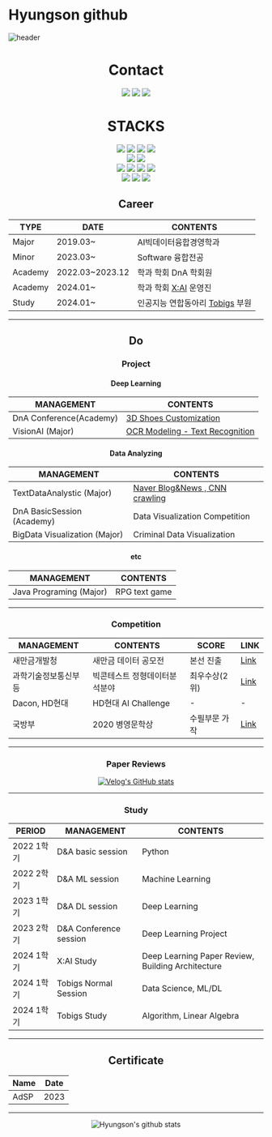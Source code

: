 # Hyungson github
![header](https://capsule-render.vercel.app/api?type=shark&color=151515&height=300&section=header&text=WELCOME%&fontSize=90&fontAlignY=38&textBig=9f9f9f&fontColor=d6ace6&animation=twinkling&desc=Hyungson%20GitHub%&descAlignY=51&descAlign=62)

<div align=center><h1> Contact</h1></div>
<p align="center">
 </a>
  <a href="mailto:gudqls3157@gmail.com"><img src="https://img.shields.io/badge/gudqls3157@gmail.com-d14836?style=flat-square&logo=Gmail&logoColor=ffffff&link=gudqls3157@gmail.com"/></a>
  <a href="https://blog.naver.com/gudqls1940"><img src="https://img.shields.io/badge/essay%20blog-03C75A?style=flat-square&logo=Naver&logoColor=white"/></a> 
  <a href="https://velog.io/@hyungson"><img src="https://img.shields.io/badge/Tech%20velog-11B48A?style=flat-square&logo=Vimeo&logoColor=white&link=https://velog.io/@zaman17"/></a>
 


<br/>


<div align=center><h1> STACKS</h1></div>

<div align=center> 
 <img src="https://img.shields.io/badge/python-3776AB?style=for-the-badge&logo=python&logoColor=white">
 <img src="https://img.shields.io/badge/java-007396?style=for-the-badge&logo=java&logoColor=white">
 <img src="https://img.shields.io/badge/R-276DC3?style=for-the-badge&logo=R&logoColor=white">
 <img src="https://img.shields.io/badge/mysql-4479A1?style=for-the-badge&logo=mysql&logoColor=white">
 <br>

 <img src="https://img.shields.io/badge/pytorch-EE4C2C?style=for-the-badge&logo=pytorch&logoColor=white"> 
 <img src="https://img.shields.io/badge/tensorflow-4479A1?style=for-the-badge&logo=tensorflow&logoColor=white"> 
 <br>

 <img src="https://img.shields.io/badge/html5-E34F26?style=for-the-badge&logo=html5&logoColor=white">
 <img src="https://img.shields.io/badge/selenium-43B02A?style=for-the-badge&logo=selenium&logoColor=white">
 <img src="https://img.shields.io/badge/gradio-00A672?style=for-the-badge&logo=gradio&logoColor=white">
 <img src="https://img.shields.io/badge/Streamlit-FF4B4B?style=for-the-badge&logo=Streamlit&logoColor=white">
 <br>
 
 <img src="https://img.shields.io/badge/linux-FCC624?style=for-the-badge&logo=linux&logoColor=black"> 
 <img src="https://img.shields.io/badge/macos-000000?style=for-the-badge&logo=macos&logoColor=black">
 <img src="https://img.shields.io/badge/Google Colab-F9AB00?style=for-the-badge&logo=Google Colab&logoColor=black">
 <br>


 ## Career

|TYPE|DATE|CONTENTS|
|------|---|---|
|Major|2019.03~|AI빅데이터융합경영학과|
|Minor|2023.03~|Software 융합전공|
|Academy|2022.03~2023.12|학과 학회 DnA 학회원|
|Academy|2024.01~|학과 학회 [X:AI](https://cms.kookmin.ac.kr/kmu-xai/index.do) 운영진|
|Study|2024.01~|인공지능 연합동아리 [Tobigs](http://www.datamarket.kr/xe/) 부원|

---


## Do
### Project

<div align=center>
 
#### Deep Learning
 

|MANAGEMENT|CONTENTS|
|------|---|
|DnA Conference(Academy)|[3D Shoes Customization](https://github.com/Hyungson/3D_Shoes_Customization)|
|VisionAI (Major)|[OCR Modeling - Text Recognition](https://github.com/Hyungson/VisionAI)|


#### Data Analyzing


|MANAGEMENT|CONTENTS|
|------|---|
|TextDataAnalystic (Major) | [Naver Blog&News , CNN crawling](https://github.com/Hyungson/TextDataAnalyze)|
| DnA BasicSession (Academy) | Data Visualization Competition |
| BigData Visualization (Major) | Criminal Data Visualization |


#### etc
<div align=center> 

| MANAGEMENT | CONTENTS |
|------|---|
| Java Programing (Major)| RPG text game|

---


### Competition
<div align=center> 

| MANAGEMENT | CONTENTS | SCORE | LINK |
|------|---|---|-------|
|새만금개발청|새만금 데이터 공모전 | 본선 진출 | [Link](https://github.com/Hyungson/DataCompetition_SaeManGeum) |
| 과학기술정보통신부 등 | 빅콘테스트 정형데이터분석분야 | 최우수상(2위) | [Link](https://github.com/Hyungson/DataCompetition_bigcontest) |
|Dacon, HD현대|HD현대 AI Challenge| - | - |
|국방부|2020 병영문학상| 수필부문 가작| [Link](https://blog.naver.com/gudqls1940/222776338864)|
---


### Paper Reviews

<div align=center> 

[![Velog's GitHub stats](https://velog-readme-stats.vercel.app/api?name=hyungson&tag=PaperreView)](https://velog.io/@hyungson)


---


### Study

<div align=center> 

| PERIOD | MANAGEMENT | CONTENTS |
|------|---|---|
| 2022 1학기 | D&A basic session | Python |
| 2022 2학기 | D&A ML session | Machine Learning |
| 2023 1학기 | D&A DL session | Deep Learning |
| 2023 2학기 | D&A Conference session | Deep Learning Project |
| 2024 1학기 | X:AI Study| Deep Learning Paper Review, Building Architecture|
| 2024 1학기 | Tobigs Normal Session | Data Science, ML/DL |
| 2024 1학기 | Tobigs Study | Algorithm, Linear Algebra |
---


## Certificate

|Name|Date|
|----|----|
|AdSP |  2023 |
---

 

![Hyungson's github stats](https://github-readme-stats.vercel.app/api?username=Hyungson&show_icons=true)

